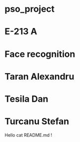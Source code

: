 # pso_project
# E-213 A
# Face recognition
# Taran Alexandru
# Tesila Dan
# Turcanu Stefan
Hello
cat README.md !
